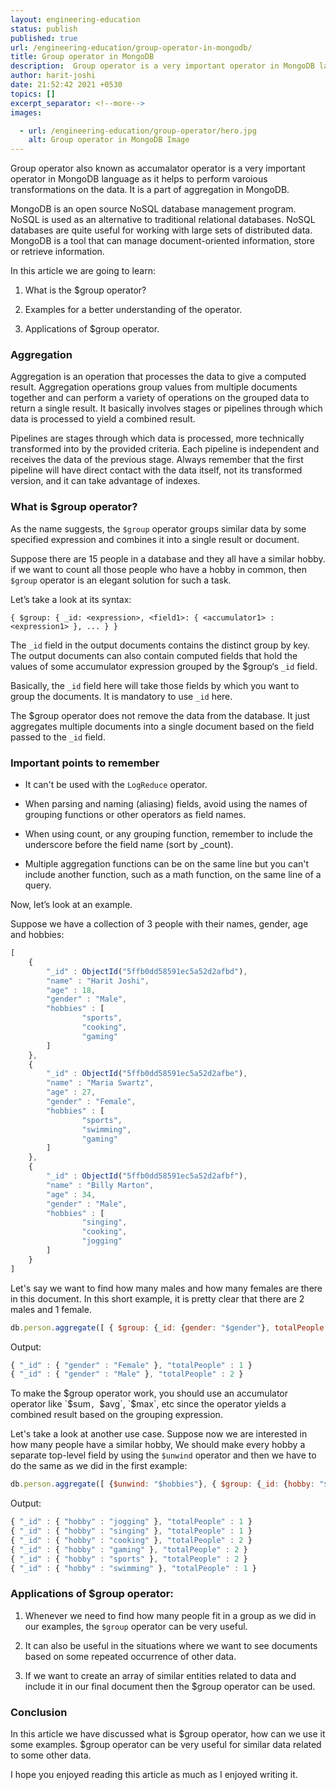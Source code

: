 ```yaml
---
layout: engineering-education
status: publish
published: true
url: /engineering-education/group-operator-in-mongodb/
title: Group operator in MongoDB
description:  Group operator is a very important operator in MongoDB language and it is a part of aggregation in MongoDB so this article will cover $group operator, its applications along with examples.
author: harit-joshi
date: 21:52:42 2021 +0530
topics: []
excerpt_separator: <!--more-->
images:

  - url: /engineering-education/group-operator/hero.jpg
    alt: Group operator in MongoDB Image
---
```

Group operator also known as accumalator operator is a very important operator in MongoDB language as it helps to perform varoious transformations on the data. It is a part of aggregation in MongoDB. 
<!--more-->

MongoDB is an open source NoSQL database management program. NoSQL is used as an alternative to traditional relational databases. NoSQL databases are quite useful for working with large sets of distributed data. MongoDB is a tool that can manage document-oriented information, store or retrieve information.

In this article we are going to learn:

1. What is the $group operator?

2. Examples for a better understanding of the operator.

3. Applications of $group operator.

### Aggregation

Aggregation is an operation that processes the data to give a computed result. Aggregation operations group values from multiple documents together and can perform a variety of operations on the grouped data to return a single result. It basically involves stages or pipelines through which data is processed to yield a combined result. 

Pipelines are stages through which data is processed, more technically transformed into by the provided criteria. Each pipeline is independent and receives the data of the previous stage. Always remember that the first pipeline will have direct contact with the data itself, not its transformed version, and it can take advantage of indexes.

### What is $group operator?

As the name suggests, the `$group` operator groups similar data by some specified expression and combines it into a single result or document.

Suppose there are 15 people in a database and they all have a similar hobby. if we want to count all those people who have a hobby in common, then `$group` operator is an elegant solution for such a task.

Let’s take a look at its syntax:

`{ $group: { _id: <expression>, <field1>: { <accumulator1> : <expression1> }, ... } }`

The `_id` field in the output documents contains the distinct group by key. The output documents can also contain computed fields that hold the values of some accumulator expression grouped by the $group‘s `_id` field.

Basically, the `_id` field here will take those fields by which you want to group the documents. It is mandatory to use `_id` here.

The $group operator does not remove the data from the database. It just aggregates multiple documents into a single document based on the field passed to the `_id` field.

### Important points to remember

- It can't be used with the `LogReduce` operator.

- When parsing and naming (aliasing) fields, avoid using the names of grouping functions or other operators as field names.

- When using count, or any grouping function, remember to include the underscore before the field name (sort by _count).

- Multiple aggregation functions can be on the same line but you can't include another function, such as a math function, on the same line of a query.

Now, let’s look at an example.

Suppose we have a collection of 3 people with their names, gender, age and hobbies:

```JavaScript
[
    {
        "_id" : ObjectId("5ffb0dd58591ec5a52d2afbd"),
        "name" : "Harit Joshi",
        "age" : 18,
        "gender" : "Male",
        "hobbies" : [
                "sports",
                "cooking",
                "gaming"
        ]
    },
    {
        "_id" : ObjectId("5ffb0dd58591ec5a52d2afbe"),
        "name" : "Maria Swartz",
        "age" : 27,
        "gender" : "Female",
        "hobbies" : [
                "sports",
                "swimming",
                "gaming"
        ]
    },
    {
        "_id" : ObjectId("5ffb0dd58591ec5a52d2afbf"),
        "name" : "Billy Marton",
        "age" : 34,
        "gender" : "Male",
        "hobbies" : [
                "singing",
                "cooking",
                "jogging"
        ]
    }
]
```

Let's say we want to find how many males and how many females are there in this document. In this short example, it is pretty clear that there are 2 males and 1 female.

```js
db.person.aggregate([ { $group: {_id: {gender: "$gender"}, totalPeople: {$sum: 1}} } ]).pretty()
```

Output:

```JavaScript
{ "_id" : { "gender" : "Female" }, "totalPeople" : 1 }
{ "_id" : { "gender" : "Male" }, "totalPeople" : 2 }
```

To make the $group operator work, you should use an accumulator operator like `$sum`, `$avg`, `$max`, etc since the operator yields a combined result based on the grouping expression.

Let's take a look at another use case. Suppose now we are interested in how many people have a similar hobby, We should make every hobby a separate top-level field by using the `$unwind` operator and then we have to do the same as we did in the first example:

```JavaScript
db.person.aggregate([ {$unwind: "$hobbies"}, { $group: {_id: {hobby: "$hobbies"}, totalPeople: {$sum: 1}} } ]).pretty() 
```

Output:

```JavaScript
{ "_id" : { "hobby" : "jogging" }, "totalPeople" : 1 }
{ "_id" : { "hobby" : "singing" }, "totalPeople" : 1 }
{ "_id" : { "hobby" : "cooking" }, "totalPeople" : 2 }
{ "_id" : { "hobby" : "gaming" }, "totalPeople" : 2 }
{ "_id" : { "hobby" : "sports" }, "totalPeople" : 2 }
{ "_id" : { "hobby" : "swimming" }, "totalPeople" : 1 }
```
### Applications of $group operator:

1.  Whenever we need to find how many people fit in a group as we did in our examples, the `$group` operator can be very useful.

2.  It can also be useful in the situations where we want to see documents based on some repeated occurrence of other data.

3.  If we want to create an array of similar entities related to data and include it in our final document then the $group operator can be used.

### Conclusion

In this article we have discussed what is $group operator, how can we use it some examples. $group operator can be very useful for similar data related to some other data.

I hope you enjoyed reading this article as much as I enjoyed writing it.

